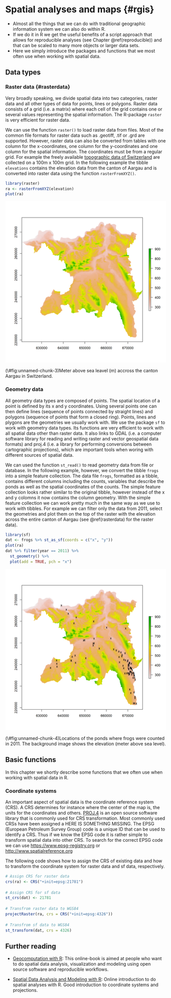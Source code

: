 
# Spatial analyses and maps {#rgis}



- Almost all the things that we can do with traditional geographic information system we can also do within R.
- If we do it in R we get the useful benefits of a script approach that allows for reproducible analyses (see Chapter \@ref(reproducible)) and that can be scaled to many more objects or larger data sets.
- Here we simply introduce the packages and functions that we most often use when working with spatial data.

## Data types
### Raster data {#rasterdata}
Very broadly speaking, we divide spatial data into two categories, raster data and all other types of data for points, lines or polygons. Raster data consists of a grid (i.e. a matrix) where each cell of the grid contains one or several values representing the spatial information. The R-package `raster` is very efficient for raster data. 

We can use the function `raster()` to load raster data from files. Most of the common file formats for raster data such as .geotiff, .tif or .grd are supported. However, raster data can also be converted from tables with one column for the x-coordinates, one column for the y-coordinates and one column for the spatial information. The coordinates must be from a regular grid. For example the freely available [topographic data of Switzerland](https://www.bfs.admin.ch/bfs/de/home/dienstleistungen/geostat/geodaten-bundesstatistik/topografie.html) are collected on a 100m x 100m grid. In the following example the tibble `elevations` contains the elevation data from the canton of Aargau and is converted into raster data using the function `rasterFromXYZ()`.


```r
library(raster)
ra <- rasterFromXYZ(elevation)
plot(ra)
```

<div class="figure">
<img src="06-rgis_files/figure-html/unnamed-chunk-3-1.png" alt="Meter above sea leavel (m) accross the canton Aargau in Switzerland." width="768" />
<p class="caption">(\#fig:unnamed-chunk-3)Meter above sea leavel (m) accross the canton Aargau in Switzerland.</p>
</div>

### Geometry data
All geometry data types are composed of points. The spatial location of a point is defined by its x and y coordinates. Using several points one can then define lines (sequence of points connected by straight lines) and polygons (sequence of points that form a closed ring). Points, lines and plygons are the geometries we usually work with. We use the package `sf` to work with geometry data types. Its functions are very efficient to work with all spatial data other than raster data. It also links to GDAL (i.e. a computer software library for reading and writing raster and vector geospatial data formats) and proj.4 (i.e. a library for performing conversions between cartographic projections), which are important tools when woring with different sources of spatial data.

We can used the function `st_read()` to read geometry data from file or database. In the following example, however, we convert the tibble `frogs` into a simple feature collection. The data file `frogs`, formatted as a tibble, contains different columns including the counts, variables that describe the ponds as well as the spatial coordinates of the counts. The simple feature collection looks rather similar to the original tibble, however instead of the x and y colomns it now contains the column geometry. With the simple feature collection we can work pretty much in the same way as we use to work with tibbles. For example we can filter only the data from 2011, select the geometries and plot them on the top of the raster with the elevation across the entire canton of Aargau (see \@ref(rasterdata) for the raster data).


```r
library(sf)
dat <- frogs %>% st_as_sf(coords = c("x", "y"))
plot(ra)
dat %>% filter(year == 2011) %>% 
  st_geometry() %>% 
  plot(add = TRUE, pch = "x")
```

<div class="figure">
<img src="06-rgis_files/figure-html/unnamed-chunk-4-1.png" alt="Locations of the ponds where frogs were counted in 2011. The background image shows the elevation (meter above sea level)." width="768" />
<p class="caption">(\#fig:unnamed-chunk-4)Locations of the ponds where frogs were counted in 2011. The background image shows the elevation (meter above sea level).</p>
</div>

## Basic functions
In this chapter we shortly describe some functions that we often use when working with spatial data in R.

### Coordinate systems
An important aspect of spatial data is the coordinate reference system (CRS). A CRS determines for instance where the center of the map is, the units for the coordinates and others. [PROJ.4](https://proj4.org/#) is an open source software library that is commonly used for CRS transformation. Most commonly used CRSs have been assigned a HERE IS SOMETHING MISSING. The EPSG (European Petroleum Survey Group) code is a unique ID that can be used to identify a CRS. Thus if we know the EPSG code it is rather simple to transform spatial data into other CRS. To search for the correct EPSG code we can use https://www.epsg-registry.org or http://www.spatialreference.org

The following code shows how to assign the CRS of existing data and how to transform the coordinate system for raster data and sf data, respectively.


```r
# Assign CRS for raster data
crs(ra) <- CRS("+init=epsg:21781")

# Assign CRS for sf data
st_crs(dat) <- 21781

# Transfrom raster data to WGS84
projectRaster(ra, crs = CRS("+init=epsg:4326"))

# Transfrom sf data to WGS84
st_transform(dat, crs = 4326)
```


## Further reading
- [Geocomputation with R](https://geocompr.robinlovelace.net): This online-book is aimed at people who want to do spatial data analysis, visualization and modeling using open source software and reproducible workflows. 

- [Spatial Data Analysis and Modeling with R](http://rspatial.org/index.html): Online introduction to do spatial analyses with R. Good introduction to coordinate systems and projections.


